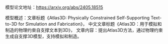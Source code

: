 模型论文地址：https://arxiv.org/abs/2405.18515

模型概述：文章标题《Atlas3D: Physically Constrained Self-Supporting Text-to-3D for Simulation and Fabrication》，
中文文章标题《Atlas3D：用于模拟和制造的物理约束自支撑文本到3D》，
文章内容：提出Atlas3D方法，通过物理约束生成自支撑3D模型，支持模拟和制造。
